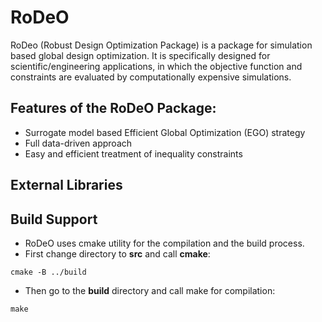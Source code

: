 # RoDeO
RoDeo (Robust Design Optimization Package) is a package for simulation based global design optimization. It is specifically designed
for scientific/engineering applications, in which the objective function and constraints are evaluated by computationally expensive simulations. 

## Features of the RoDeO Package:
- Surrogate model based Efficient Global Optimization (EGO) strategy
- Full data-driven approach
- Easy and efficient treatment of inequality constraints
 
## External Libraries

 
## Build Support

- RoDeO uses cmake utility for the compilation and the build process. 
- First change directory to **src** and call **cmake**:
```
cmake -B ../build
```
   
- Then go to the **build** directory and call make for compilation: 
```
make 
```




